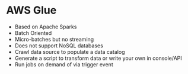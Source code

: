 # AWS Glue

* Based on Apache Sparks
* Batch Oriented
* Micro-batches but no streaming
* Does not support NoSQL databases
* Crawl data source to populate a data catalog
* Generate a script to transform data or write your own in console/API
* Run jobs on demand of via trigger event
